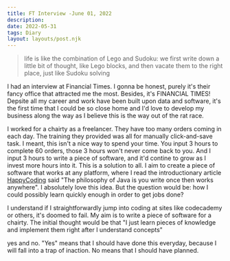 ```yaml
---
title: FT Interview -June 01, 2022
description:
date: 2022-05-31
tags: Diary
layout: layouts/post.njk
---
```


> life is like the combination of Lego and Sudoku: we first write down a little bit of thought, like Lego blocks, and then vacate them to the right place, just like Sudoku solving

I had an interview at Financial Times. I gonna be honest, purely it's their fancy office that attracted me the most. Besides, it's FINANCIAL TIMES! Depsite all my career and work have been built upon data and software, it's the first time that I could be so close home and I'd love to develop my business along the way as I believe this is the way out of the rat race.

I worked for a chairty as a freelancer. They have too many orders coming in each day. The training they provided was all for manually click-and-save task. I meant, this isn't a nice way to spend your time. You input 3 hours to complete 60 orders, those 3 hours won't never come back to you. And I input  3 hours to write a piece of software, and it'd contine to grow as I invest more hours into it. This is a solution to all. I aim to create a piece of software that works at any platform, where I read the introductionary article [HappyCoding](https://happycoding.io/about/) said "The philosophy of Java is you write once then works anywhere". I absolutely love this idea. But the question would be: how I could possibly learn quickly enough in order to get jobs done?

I understand if I straightforwardly jump into coding at sites like codecademy or others, it's doomed to fail. My aim is to write a piece of software for a chairty. The initial thought would be that "I just learn pieces of knowledge and implement them right after I understand concepts" 

yes and no. "Yes" means that I should have done this everyday, because I will fall into a trap of inaction. No means that I should have planned. 